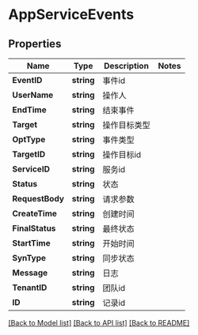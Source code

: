 # AppServiceEvents

## Properties

Name | Type | Description | Notes
------------ | ------------- | ------------- | -------------
**EventID** | **string** | 事件id | 
**UserName** | **string** | 操作人 | 
**EndTime** | **string** | 结束事件 | 
**Target** | **string** | 操作目标类型 | 
**OptType** | **string** | 事件类型 | 
**TargetID** | **string** | 操作目标id | 
**ServiceID** | **string** | 服务id | 
**Status** | **string** | 状态 | 
**RequestBody** | **string** | 请求参数 | 
**CreateTime** | **string** | 创建时间 | 
**FinalStatus** | **string** | 最终状态 | 
**StartTime** | **string** | 开始时间 | 
**SynType** | **string** | 同步状态 | 
**Message** | **string** | 日志 | 
**TenantID** | **string** | 团队id | 
**ID** | **string** | 记录id | 

[[Back to Model list]](../README.md#documentation-for-models) [[Back to API list]](../README.md#documentation-for-api-endpoints) [[Back to README]](../README.md)


